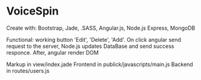 # VoiceSpin

Create with: Bootstrap, Jade, .SASS, Angular.js, Node.js Express, MongoDB

Functional: working button 'Edit', 'Delete', 'Add'. On click angular send request to the server, Node.js updates DataBase and send success responce. After, angular render DOM

Markup in view/index.jade
Frontend in publick/javascripts/main.js
Backend in routes/users.js
